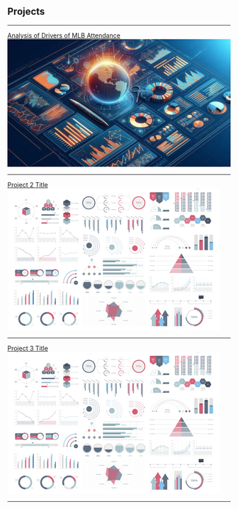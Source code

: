 ## Projects

---

[Analysis of Drivers of MLB Attendance]([sample_page](https://docs.google.com/presentation/d/1ZFd8RD8J5yV5e-JmHbX0emdnEuew9761Yzr3RlusMac/edit#slide=id.p))
<img src="images/thumb1.png?raw=true"/>

---
[Project 2 Title](/pdf/sample_presentation.pdf)
<img src="images/dummy_thumbnail.jpg?raw=true"/>

---
[Project 3 Title](http://example.com/)
<img src="images/dummy_thumbnail.jpg?raw=true"/>

---

